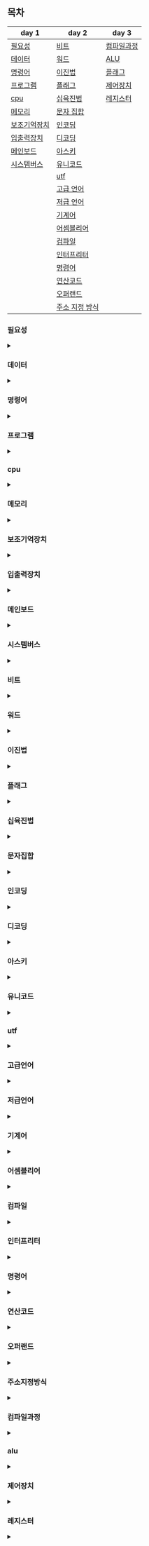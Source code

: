 ## 목차
|day 1 | day 2 | day 3 | 
|--- | --- | --- |
|[필요성](#필요성)|[비트](#비트)| [컴파일과정](#컴파일과정)| 
|[데이터](#데이터)|[워드](#워드)|  [ALU](#alu) | 
|[명령어](#명령어)|[이진법](#이진법)|[플래그](#플래그) | 
|[프로그램](#프로그램)|[플래그](#플래그)| [제어장치](#제어장치) | 
|[cpu](#cpu)|[십육진법](#십육진법)| [레지스터](#레지스터) | 
|[메모리](#메모리)|[문자 집합](#문자집합)| |
|[보조기억장치](#보조기억장치)|[인코딩](#인코딩)| |
|[입출력장치](#입출력장치)|[디코딩](#디코딩)| |
|[메인보드](#메인보드)|[아스키](#아스키)| |
|[시스템버스](#시스템버스)|[유니코드](#유니코드)| |
||[utf](#utf)||
||[고급 언어](#고급언어)||
||[저급 언어](#저급언어)||
||[기계어](#기계어)||
||[어셈블리어](#어셈블리어)||
||[컴파일](#컴파일)||
||[인터프리터](#인터프리터)||
||[명령어](#명령어)||
||[연산코드](#연산코드)||
||[오퍼랜드](#오퍼랜드)||
||[주소 지정 방식](#주소지정방식)||


### 필요성
<details>
<summary></summary>

전공과목과 기업에서 요구하는 컴퓨터과학의 가장 근본적이고 기초적인 지식이다.
정확하게 이해한다면 설계,개발에서 효율, 성능, 비용부분에서 이득을 볼수있으며 문제발생시 근본적인 해결에 도움을 준다.

</details>

### 데이터
<details>
<summary></summary>

정적인 정보

</details>

### 명령어
<details>
<summary></summary>

컴퓨터를 실질적으로 움직이는 정보

</details>

### 프로그램
<details>
<summary></summary>

명령어들의 모음

</details>

### cpu
<details>
<summary></summary>

- 메모리에 저장된 값을 읽고, 해석, 실행하는 장치
- 내부에 ALU, 레지스터,제어장치
- ALU : 계산하는 장치
- 레지스터 : 임시 저장장치
- 제어장치 : 제어 신호를 발생시키고 명령어를 해석하는 장치

</details>

### 메모리
<details>
<summary></summary>

- 현재 실행되는 프로그램의 명령어와 데이터를 저장
- 주소개념이 있다
- 휘발성

</details>

### 보조기억장치
<details>
<summary></summary>

- 비휘발성
- 하드 디스크, ssd, cd등등

</details>

### 입출력장치
<details>
<summary></summary>

컴퓨터 외부에 연결되어 내부와 정보를 교환하는 장치

</details>

### 메인보드
<details>
<summary></summary>

- 컴퓨터 부품을 부착
- 내부에 버스 존재

</details>

### 시스템버스
<details>
<summary></summary>

- 주소버스 : 주소 통로
- 데이터 버스 : 명령어, 데이터 통로
- 제어버스 : 제어신호 통로

</details>

### 비트
<details>
<summary></summary>

- 0과 1을 표현하는 가장 작은 정보단위
- n 비트로 2^n개 정보 표현 가능
  
</details>

### 워드
<details>
<summary></summary>

- CPU가 한 번에 처리할 수 있는 정보의 크기 단위
  
</details>

### 이진법
<details>
<summary></summary>

- 0, 1로 수를 표현하는 방법
- 음수 표현법 : 2의 보수
  
</details>

### 플래그
<details>
<summary></summary>
ALU가 계산한 결과에 추가 정보
  
  - 부호 플래그 : 연산한 결과의 부호
  - 제로 플래그 : 0인지 여부
  - 캐리 플래그 : 올림수, 빌림수 발생여부
  - 오버플로우 플래그 : 오버플로우 발생여부
  - 인터럽트 플래그 : 인터럽트 가능여부
  - 슈퍼바이저 플래그 : 커널모드와 사용자모드 구분
</details>

### 십육진법
<details>
<summary></summary>

- 0-9, A-F를 사용해 수를 표현하는 방법
- 이진수 4자리씩 변환 용이
  
</details>

### 문자집합
<details>
<summary></summary>

- 컴퓨터가 이해할 수 있는 문자의 모음
  
</details>

### 인코딩
<details>
<summary></summary>

- 문자를 코드화 하는 과정
  
</details>

### 디코딩
<details>
<summary></summary>

- 코드를 문자화 하는 과정
  
</details>

### 아스키
<details>
<summary></summary>

- 초창기 문자 집합
- 7비트 + 1비트(오류 검출 패리티 비트)
- 다양한 문자 표현 불가능
  
</details>

### 유니코드
<details>
<summary></summary>

- 통일된 문자 집합
  
</details>

### utf
<details>
<summary></summary>

- 유니코드를 인코딩하는 방식 8,16,32.. 등
  
</details>

### 고급언어
<details>
<summary></summary>

- 일반적인 프로그래밍언어
- 개발자가 이해가 편하다.
  
</details>

### 저급언어
<details>
<summary></summary>

- 컴퓨터가 이해하기 편하다.
- 기계어, 어셈블리어가 있다.
  
</details>

### 기계어
<details>
<summary></summary>

- 0,1로 이루어진 명령어 모음
  
</details>

### 어셈블리어
<details>
<summary></summary>

- 기계어를 읽기 편한 형태로 변환한 언어
  
</details>

### 컴파일
<details>
<summary></summary>

- 소스코드를 컴파일러가 컴파일 하면 목적코드가 나온다.
  
</details>

### 인터프리터
<details>
<summary></summary>

- 인터프리터에 의해 소스코드를 한 줄씩 실행한다.
- 소스코드 전체를 저급 언어로 변환하는 시간을 기다릴 필요없다.
  
</details>

### 명령어
<details>
<summary></summary>

- operation code 와 operand로 구성되어있다.
  
</details>

### 연산코드
<details>
<summary></summary>

- 명령어가 수행할 연산
  1) 데이터 전송 : MODE,STORE,LOAD(FETCH),PUSH,POP
  3) 산술/논리 연산 : 사칙연산, 증감, 논리, 참거짓
  4) 제어 흐름 변경 : JUMP, CONDITIONAL JUMP, HALT, CALL, RETURN
  5) 입출력 제어 : READ, WRITE, START IO, TEST IO
  
</details>

### 오퍼랜드
<details>
<summary></summary>

- 연산에 사용할 데이터 or 연산에 사용할 데이터가 저장된 위치
- 주소필드라고도 부른다.
  
</details>

### 주소지정방식
<details>
<summary></summary>

- 연상에 사용할 데이터가 지정된 위치(유효 주소)를 찾는법
    1) 즉지 주소 지정 방식 : 데이터를 오러랜드 필드에 직접명시
    2) 직접 주소 지정 방식 : 유효주소를 명시
    3) 간접 주소 지정 장식 : 유효주소의 주소를 명시
    4) 레지스터 주소 지정 방식 : 데이터가 저장된 레지스터 명시
    5) 레지스터 간접 주소 지정 방식 : 데이터가 저장된 메모리의 주소를 레지스터에 명시
  
</details>

### 컴파일과정
<details>
<summary></summary>

- 전처리 : 외부 선언 소스코드, 매크로 변환, 컴파일 영역 명시
- 컴파일 : 전처리 완료후에도 여전히 소스코드, 저급업어로 변환
- 어셈블 : 기계어로 변환, 목적코드를 포함하는 목적파일을 만드는 과정
- 링킹 : 각기 다른 목적코드를 병합
  
</details>

### alu
<details>
<summary></summary>

- cpu 내부
- 레지스터를 통해 피연산자를 받아들이고, 재어장치로부터 제어신호를 받는다.
  
</details>

### 제어장치
<details>
<summary></summary>

- cpu내부
  
받는 정보
- 명령어 레지스터 : 해석할 명령어
- 클럭신호
- 플래그 레지스터 : 플래그
- 제어신호

보내는 정보
- 제어신호
  -  cpu내부 : 레지스터, ALU
  -   cpu 외부 : 메모리, 입출력장치
  
</details>

### 레지스터
<details>
<summary></summary>
  
-  프로그램 카운터 : 메모리에서 가져올 명령어의 주소 (메모리에서 읽어 들일 명령어 주소)
-  명령어 레지스터 : 해석할 명령어  (메모리에서 읽은 명령어)
-  메모리 주소 레지스터 : 메모리의 주소
-  메모리 버퍼 레지스터 : 메모리와 주고받을 값 (데이터와 명령어)
-  플래그 레지스터 : 연산결과 또는 CPU상태에 대한 부가적인 정보
-  범용 레지스터 : 자유롭게 사용
-  스택 포인터 : 스택 주소 지정방식에 사용
-  베이스 레지스터 : 변위 주소 지정방식에 사용
  
</details>

